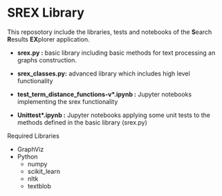 # SREX Library

This reposotory include the libraries, tests and notebooks of the **S**earch **R**esults **EX**plorer application.

- **srex.py :** basic library including basic methods for text processing an graphs construction.

- **srex_classes.py:** advanced library which includes high level functionality

- **test_term_distance_functions-v\*.ipynb :** Jupyter notebooks implementing the srex functionality

- **Unittest\*.ipynb :** Jupyter notebooks applying some unit tests to the methods defined in the basic library (srex.py)



Required Libraries

- GraphViz
- Python
    - numpy
    - scikit_learn
    - nltk
    - textblob

